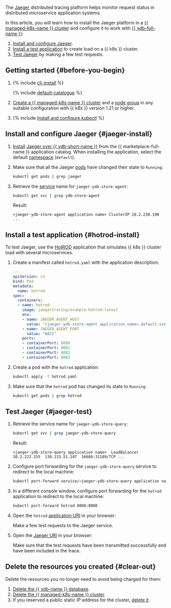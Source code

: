 The [Jaeger](https://github.com/jaegertracing/jaeger) distributed tracing platform helps monitor request status in distributed microservice application systems.

In this article, you will learn how to install the Jaeger platform in a [{{ managed-k8s-name }} cluster](../../managed-kubernetes/concepts/index.md#kubernetes-cluster) and configure it to work with [{{ ydb-full-name }}](../../ydb/):
1. [Install and configure Jaeger](#jaeger-install).
1. [Install a test application](#hotrod-install) to create load on a {{ k8s }} cluster.
1. [Test Jaeger](#jaeger-test) by making a few test requests.

## Getting started {#before-you-begin}

1. {% include [cli-install](../../_includes/cli-install.md) %}

   {% include [default-catalogue](../../_includes/default-catalogue.md) %}

1. [Create a {{ managed-k8s-name }} cluster](../../managed-kubernetes/operations/kubernetes-cluster/kubernetes-cluster-create.md) and a [node group](../../managed-kubernetes/operations/node-group/node-group-create.md) in any suitable configuration with {{ k8s }} version 1.21 or higher.

1. {% include [Install and configure kubectl](../../_includes/managed-kubernetes/kubectl-install.md) %}

## Install and configure Jaeger {#jaeger-install}

1. [Install](../../managed-kubernetes/operations/applications/jaeger.md#marketplace-install) [Jaeger over {{ ydb-short-name }}](/marketplace/products/yc/jaeger-ydb-store) from the {{ marketplace-full-name }} application catalog. When installing the application, select the default [namespace](../../managed-kubernetes/concepts/index.md#namespace) (`default`).
1. Make sure that all the Jaeger [pods](../../managed-kubernetes/concepts/index.md#pod) have changed their state to `Running`:

   ```bash
   kubectl get pods | grep jaeger
   ```

1. Retrieve the [service](../../managed-kubernetes/concepts/service.md) name for `jaeger-ydb-store-agent`:

   ```bash
   kubectl get svc | grep ydb-store-agent
   ```

   Result:

   ```text
   <jaeger-ydb-store-agent application name> ClusterIP 10.2.238.190 ...
   ```

## Install a test application {#hotrod-install}

To test Jaeger, use the [HotROD](https://github.com/jaegertracing/jaeger/tree/9f067714451068c2ba136f5899077346abbc4c6c/examples/hotrod) application that simulates {{ k8s }} cluster load with several microservices.

1. Create a manifest called `hotrod.yaml` with the application description:

   ```yaml
   ---
   apiVersion: v1
   kind: Pod
   metadata:
     name: hotrod
   spec:
     containers:
     - name: hotrod
       image: jaegertracing/example-hotrod:latest
       env:
       - name: JAEGER_AGENT_HOST
         value: "<jaeger-ydb-store-agent application name>.default.svc.cluster.local"
       - name: JAEGER_AGENT_PORT
         value: "6831"
       ports:
       - containerPort: 8080
       - containerPort: 8081
       - containerPort: 8082
       - containerPort: 8083
   ```

1. Create a pod with the `hotrod` application:

   ```bash
   kubectl apply -f hotrod.yaml
   ```

1. Make sure that the `hotrod` pod has changed its state to `Running`:

   ```bash
   kubectl get pods | grep hotrod
   ```

## Test Jaeger {#jaeger-test}

1. Retrieve the service name for `jaeger-ydb-store-query`:

   ```bash
   kubectl get svc | grep jaeger-ydb-store-query
   ```

   Result:

   ```text
   <jaeger-ydb-store-query application name>  LoadBalancer  10.2.222.155  130.133.51.247  16686:31189/TCP ...
   ```

1. Configure port forwarding for the `jaeger-ydb-store-query` service to redirect to the local machine:

   ```bash
   kubectl port-forward service/<jaeger-ydb-store-query application name> 16686:16686
   ```

1. In a different console window, configure port forwarding for the `hotrod` application to redirect to the local machine:

   ```bash
   kubectl port-forward hotrod 8080:8080
   ```

1. Open the `hotrod` [application URI](https://localhost:8080) in your browser:

   Make a few test requests to the Jaeger service.
1. Open the [Jaeger URI](https://localhost:16686) in your browser:

   Make sure that the test requests have been transmitted successfully and have been included in the trace.

## Delete the resources you created {#clear-out}

Delete the resources you no longer need to avoid being charged for them:

1. [Delete the {{ ydb-name }} database](../../ydb/operations/manage-databases.md#delete-db).
1. [Delete the {{ managed-k8s-name }} cluster](../../managed-kubernetes/operations/kubernetes-cluster/kubernetes-cluster-delete.md).
1. If you reserved a public static IP address for the cluster, [delete it](../../vpc/operations/address-delete.md).